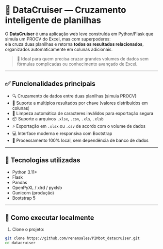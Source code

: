 # 🧩 DataCruiser — Cruzamento inteligente de planilhas

O **DataCruiser** é uma aplicação web leve construída em Python/Flask que simula um PROCV do Excel, mas com superpoderes:  
ela cruza duas planilhas e retorna **todos os resultados relacionados**, organizados automaticamente em colunas adicionais.

> 🚀 Ideal para quem precisa cruzar grandes volumes de dados sem fórmulas complicadas ou conhecimento avançado de Excel.

---

## ✅ Funcionalidades principais

- 🔍 Cruzamento de dados entre duas planilhas (simula PROCV)
- 🔁 Suporte a múltiplos resultados por chave (valores distribuídos em colunas)
- 🧼 Limpeza automática de caracteres inválidos para exportação segura
- 📦 Suporte a arquivos `.xlsx`, `.csv`, `.xls`, `.xlsb`
- ⚡ Exportação em `.xlsx` ou `.csv` de acordo com o volume de dados
- 💻 Interface moderna e responsiva com Bootstrap
- 🧠 Processamento 100% local, sem dependência de banco de dados

---

## 🧰 Tecnologias utilizadas

- Python 3.11+
- Flask
- Pandas
- OpenPyXL / xlrd / pyxlsb
- Gunicorn (produção)
- Bootstrap 5

---

## 🚀 Como executar localmente

1. Clone o projeto:
```bash
git clone https://github.com/renansales/PIMbot_datacruiser.git
cd datacruiser
